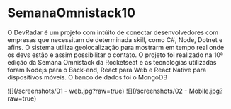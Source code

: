 # SemanaOmnistack10
O DevRadar é um projeto com intúito de conectar desenvolvedores com empresas que necessitam de determinada skill, como C#, Node, Dotnet e afins. O sistema utiliza geolocalização para mostrarm em tempo real onde os devs estão e assim possibilitar o contato.
O projeto foi realizado na 10ª edição da Semana Omnistack da Rocketseat e as tecnologias utilizadas foram Nodejs para o Back-end, React para Web e React Native para dispositivos móveis. O banco de dados foi o MongoDB

![](/screenshots/01 - web.jpg?raw=true)
![](/screenshots/02 - Mobile.jpg?raw=true)
